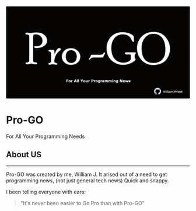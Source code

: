 <p align="center">
  <img  src="Assets\pro-go.png"/>
</p>

# **Pro-GO**

For All Your Programming Needs

## **About US**
---

Pro-GO was created by me, William J. It arised out of a need to get programming news, (not just general tech news) Quick and snappy. 

I been telling everyone with ears: 

> "It's never been easier to Go Pro than with Pro-GO"